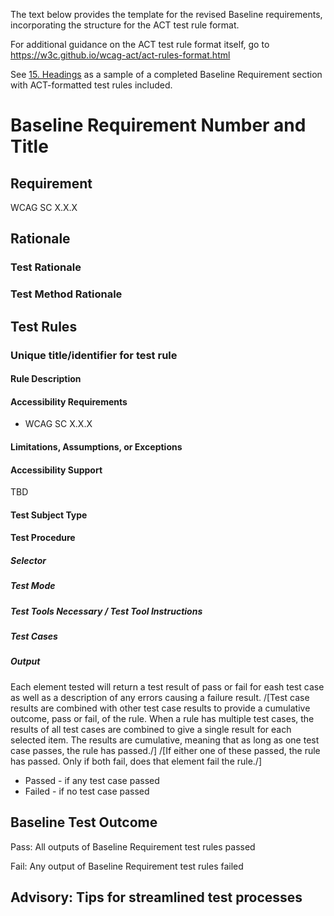 The text below provides the template for the revised Baseline requirements, incorporating the structure for the ACT test rule format.

For additional guidance on the ACT test rule format itself, go to <https://w3c.github.io/wcag-act/act-rules-format.html>

See [15. Headings](docs/15Headings.md) as a sample of a completed Baseline Requirement section with ACT-formatted test rules included.

# Baseline Requirement Number and Title
## Requirement
WCAG SC X.X.X 

## Rationale
### Test Rationale

### Test Method Rationale

## Test Rules

### Unique title/identifier for test rule
#### Rule Description

#### Accessibility Requirements
*	WCAG SC X.X.X

#### Limitations, Assumptions, or Exceptions

#### Accessibility Support
TBD

#### Test Subject Type

#### Test Procedure
##### Selector

##### Test Mode

##### Test Tools Necessary / Test Tool Instructions

##### Test Cases

##### Output
Each element tested will return a test result of pass or fail for eash test case as well as a description of any errors causing a failure result. 
/[Test case results are combined with other test case results to provide a cumulative outcome, pass or fail, of the rule. When a rule has multiple test cases, the results of all test cases are combined to give a single result for each selected item. The results are cumulative, meaning that as long as one test case passes, the rule has passed./]
/[If either one of these passed, the rule has passed. Only if both fail, does that element fail the rule./]
* Passed - if any test case passed
* Failed - if no test case passed

## Baseline Test Outcome
Pass: All outputs of Baseline Requirement test rules passed

Fail: Any output of Baseline Requirement test rules failed

## Advisory: Tips for streamlined test processes
